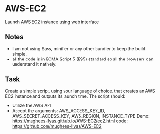 # AWS-EC2
Launch AWS EC2 instance using web interface
## Notes
* I am not using Sass, minifier or any other bundler to keep the build simple.
* all the code is in ECMA Script 5 (ES5) standard so all the browsers can understand it natively.

## Task 
Create a simple script, using your language of choice, that creates an AWS EC2 instance and outputs its launch time. The script should:
* Utilize the AWS API
* Accept the arguments: AWS_ACCESS_KEY_ID, AWS_SECRET_ACCESS_KEY, AWS_REGION, INSTANCE_TYPE
Demo: https://mughees-ilyas.github.io/AWS-EC2/ec2.html
code: https://github.com/mughees-Ilyas/AWS-EC2
